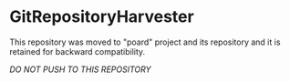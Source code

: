 GitRepositoryHarvester
======================
This repository was moved to "poard" project and its repository
and it is retained for backward compatibility.

*DO NOT PUSH TO THIS REPOSITORY*

